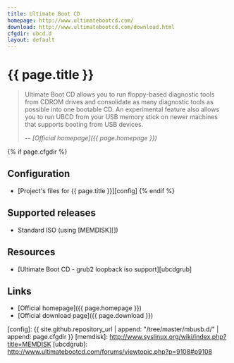```yaml
---
title: Ultimate Boot CD
homepage: http://www.ultimatebootcd.com/
download: http://www.ultimatebootcd.com/download.html
cfgdir: ubcd.d
layout: default
---
```


# {{ page.title }}

> Ultimate Boot CD allows you to run floppy-based diagnostic tools from CDROM
> drives and consolidate as many diagnostic tools as possible into one bootable
> CD. An experimental feature also allows you to run UBCD from your USB memory
> stick on newer machines that supports booting from USB devices.
>
> -- <cite markdown="1">[Official homepage]({{ page.homepage }})</cite>


{% if page.cfgdir %}
## Configuration

- [Project's files for {{ page.title }}][config]
{% endif %}


## Supported releases

- Standard ISO (using [MEMDISK][])


## Resources

- [Ultimate Boot CD - grub2 loopback iso support][ubcdgrub]


## Links

- [Official homepage]({{ page.homepage }})
- [Official download page]({{ page.download }})


[config]: {{ site.github.repository_url | append: "/tree/master/mbusb.d/" | append: page.cfgdir }}
[memdisk]: http://www.syslinux.org/wiki/index.php?title=MEMDISK
[ubcdgrub]: http://www.ultimatebootcd.com/forums/viewtopic.php?p=9108#p9108

